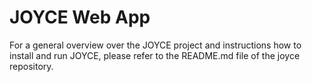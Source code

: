 # JOYCE Web App

For a general overview over the JOYCE project and instructions how to install and run JOYCE, please refer to the README.md file of the joyce repository.
